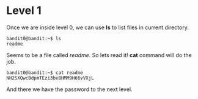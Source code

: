 # Level 1
Once we are inside level 0, we can use **ls** to list files in current directory. 
```console
bandit0@bandit:~$ ls
readme
```
Seems to be a file called *readme*. So lets read it! **cat** command will do the job.
```console
bandit0@bandit:~$ cat readme
NH2SXQwcBdpmTEzi3bvBHMM9H66vVXjL
```
And there we have the password to the next level.
